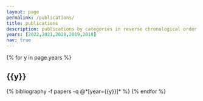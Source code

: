 ```yaml
---
layout: page
permalink: /publications/
title: publications
description: publications by categories in reverse chronological order
years: [2022,2021,2020,2019,2018]
nav: true
---
```

<!-- _pages/publications.md -->
<div class="publications">

{% for y in page.years %}
  <h2 class="year">{{y}}</h2>
  {% bibliography -f papers -q @*[year={{y}}]* %}
{% endfor %}

</div>
